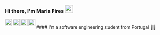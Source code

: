 ### Hi there, I'm Maria Pires <img src="https://cliply.co/wp-content/uploads/2020/03/392002950_SPARKLES_EMOJI_400px.gif" width="25px">

<a href="https://www.facebook.com/mjbp00/">
  <img align="left" alt="Maria Pires | Facebook" width="22px" src="https://cdn.jsdelivr.net/npm/simple-icons@3.13.0/icons/facebook.svg" />
</a>
<a href="https://www.instagram.com/mariajbpires/">
  <img align="left" alt="Maria Pires | Instagram" width="22px" src="https://cdn.jsdelivr.net/npm/simple-icons@v3/icons/instagram.svg" />
</a>
<a href="https://twitter.com/mrjsbrgsprs">
  <img align="left" alt="Maria Pires | Twitter" width="22px" src="https://cdn.jsdelivr.net/npm/simple-icons@v3/icons/twitter.svg" />
</a>
<a href="https://www.linkedin.com/in/mariajbp/">
  <img align="left" alt="Maria Pires | LinkedIn" width="22px" src="https://cdn.jsdelivr.net/npm/simple-icons@v3/icons/linkedin.svg" />
</a>

</br>
#### I'm a software engineering student from Portugal 👩‍💻
